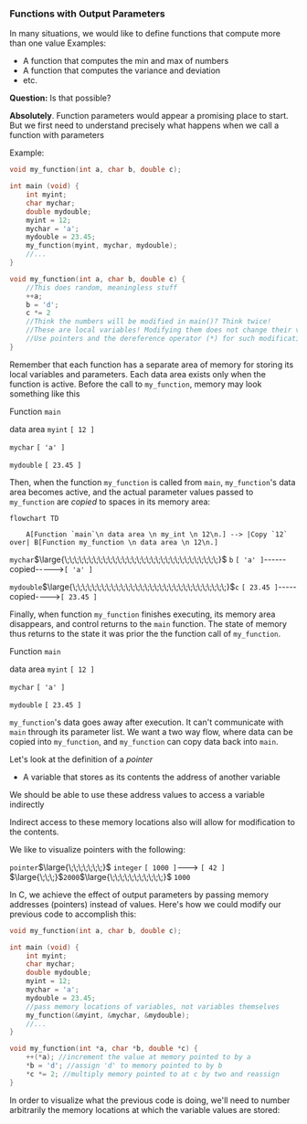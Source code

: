 
### Functions with Output Parameters

In many situations, we would like to define functions that compute more than one value
Examples:
- A function that computes the min and max of numbers
- A function that computes the variance and deviation
- etc.

**Question:** Is that possible?

**Absolutely**. Function parameters would appear a promising place to start. But we first need to understand precisely what happens when we call a function with parameters

Example:
```c
void my_function(int a, char b, double c);

int main (void) {
	int myint;
	char mychar;
	double mydouble;
	myint = 12;
	mychar = 'a';
	mydouble = 23.45;
	my_function(myint, mychar, mydouble);
	//...
}

void my_function(int a, char b, double c) {
	//This does random, meaningless stuff
	++a;
	b = 'd';
	c *= 2
	//Think the numbers will be modified in main()? Think twice!
	//These are local variables! Modifying them does not change their value in main()!
	//Use pointers and the dereference operator (*) for such modifications.
}
```

Remember that each function has a separate area of memory for storing its local variables and parameters. Each data area exists only when the function is active. Before the call to `my_function`, memory may look something like this

Function `main`

data area
`myint`
`[ 12 ]`

`mychar`
`[ 'a' ]`

`mydouble`
`[ 23.45 ]`

Then, when the function `my_function` is called from `main`,  `my_function`'s data area becomes active, and the actual parameter values passed to `my_function` are *copied* to spaces in its memory area:


```mermaid
flowchart TD 

	A[Function `main`\n data area \n my_int \n 12\n.] --> |Copy `12` over| B[Function my_function \n data area \n 12\n.]

```


`mychar`$\large{\;\;\;\;\;\;\;\;\;\;\;\;\;\;\;\;\;\;\;\;\;\;\;\;\;\;\;\;\;\;\;\;}$ `b`
`[ 'a' ]`------copied----->`[ 'a' ]`

`mydouble`$\large{\;\;\;\;\;\;\;\;\;\;\;\;\;\;\;\;\;\;\;\;\;\;\;\;\;\;\;\;\;\;\;\;}$`c` 
`[ 23.45 ]`-----copied---->`[ 23.45 ]`

Finally, when function `my_function` finishes executing, its memory area disappears, and control returns to the `main` function. The state of memory thus returns to the state it was prior the the function call of `my_function`.

Function `main`

data area
`myint`
`[ 12 ]`

`mychar`
`[ 'a' ]`

`mydouble`
`[ 23.45 ]`

`my_function`'s data goes away after execution. It can't communicate with `main` through its parameter list. We want a two way flow, where data can be copied into `my_function`, and `my_function` can copy data back into `main`.

Let's look at the definition of a *pointer*
- A variable that stores as its contents the address of another variable

We should be able to use these address values to access a variable indirectly

Indirect access to these memory locations also will allow for modification to the contents.

We like to visualize pointers with the following:

`pointer`$\large{\;\;\;\;\;\;\;}$ `integer`
`[ 1000 ]`---> `[ 42 ]`
$\large{\;\;\;}$`2000`$\large{\;\;\;\;\;\;\;\;\;\;\;}$ `1000`

In C, we achieve the effect of output parameters by passing memory addresses (pointers) instead of values. Here's how we could modify our previous code to accomplish this:

```c
void my_function(int a, char b, double c);

int main (void) {
	int myint;
	char mychar;
	double mydouble;
	myint = 12;
	mychar = 'a';
	mydouble = 23.45;
	//pass memory locations of variables, not variables themselves
	my_function(&myint, &mychar, &mydouble);
	//...
}

void my_function(int *a, char *b, double *c) {
	++(*a); //increment the value at memory pointed to by a
	*b = 'd'; //assign 'd' to memory pointed to by b
	*c *= 2; //multiply memory pointed to at c by two and reassign
}
```

In order to visualize what the previous code is doing, we'll need to number arbitrarily the memory locations at which the variable values are stored:

